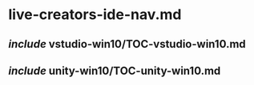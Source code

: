 # live-creators-ide-nav.md

## _include_ vstudio-win10/TOC-vstudio-win10.md

## _include_ unity-win10/TOC-unity-win10.md
